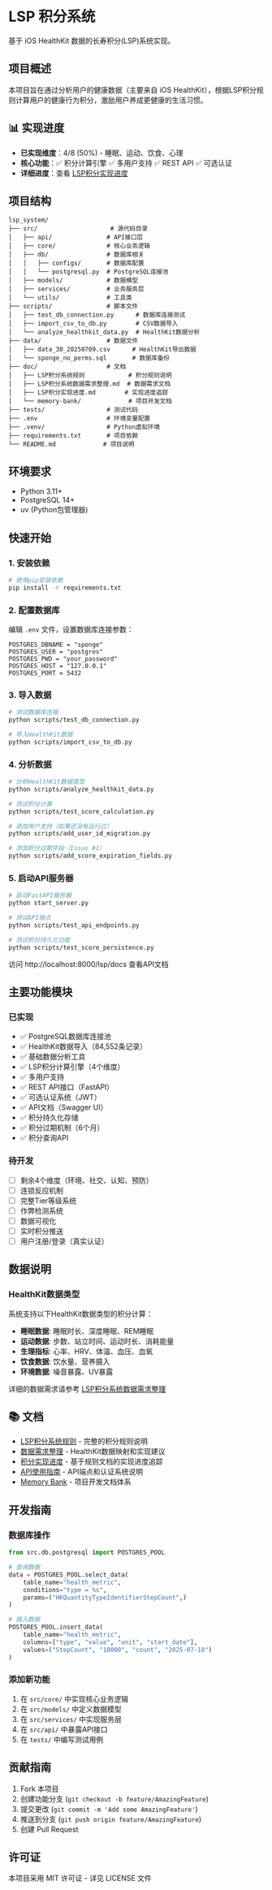 # LSP 积分系统

基于 iOS HealthKit 数据的长寿积分(LSP)系统实现。

## 项目概述

本项目旨在通过分析用户的健康数据（主要来自 iOS HealthKit），根据LSP积分规则计算用户的健康行为积分，激励用户养成更健康的生活习惯。

## 📊 实现进度

- **已实现维度**：4/8 (50%) - 睡眠、运动、饮食、心理
- **核心功能**：✅ 积分计算引擎 ✅ 多用户支持 ✅ REST API ✅ 可选认证
- **详细进度**：查看 [LSP积分实现进度](doc/LSP积分实现进度.md)

## 项目结构

```
lsp_system/
├── src/                    # 源代码目录
│   ├── api/               # API接口层
│   ├── core/              # 核心业务逻辑
│   ├── db/                # 数据库相关
│   │   ├── configs/       # 数据库配置
│   │   └── postgresql.py  # PostgreSQL连接池
│   ├── models/            # 数据模型
│   ├── services/          # 业务服务层
│   └── utils/             # 工具类
├── scripts/               # 脚本文件
│   ├── test_db_connection.py      # 数据库连接测试
│   ├── import_csv_to_db.py        # CSV数据导入
│   └── analyze_healthkit_data.py  # HealthKit数据分析
├── data/                  # 数据文件
│   ├── data_30_20250709.csv      # HealthKit导出数据
│   └── sponge_no_perms.sql       # 数据库备份
├── doc/                   # 文档
│   ├── LSP积分系统规则            # 积分规则说明
│   ├── LSP积分系统数据需求整理.md  # 数据需求文档
│   ├── LSP积分实现进度.md        # 实现进度追踪
│   └── memory-bank/             # 项目开发文档
├── tests/                 # 测试代码
├── .env                   # 环境变量配置
├── .venv/                 # Python虚拟环境
├── requirements.txt       # 项目依赖
└── README.md             # 项目说明
```

## 环境要求

- Python 3.11+
- PostgreSQL 14+
- uv (Python包管理器)

## 快速开始

### 1. 安装依赖

```bash
# 使用pip安装依赖
pip install -r requirements.txt
```

### 2. 配置数据库

编辑 `.env` 文件，设置数据库连接参数：

```
POSTGRES_DBNAME = "sponge"
POSTGRES_USER = "postgres"
POSTGRES_PWD = "your_password"
POSTGRES_HOST = "127.0.0.1"
POSTGRES_PORT = 5432
```

### 3. 导入数据

```bash
# 测试数据库连接
python scripts/test_db_connection.py

# 导入HealthKit数据
python scripts/import_csv_to_db.py
```

### 4. 分析数据

```bash
# 分析HealthKit数据类型
python scripts/analyze_healthkit_data.py

# 测试积分计算
python scripts/test_score_calculation.py

# 添加用户支持（如果还没有运行过）
python scripts/add_user_id_migration.py

# 添加积分过期字段（Issue #1）
python scripts/add_score_expiration_fields.py
```

### 5. 启动API服务器

```bash
# 启动FastAPI服务器
python start_server.py

# 测试API端点
python scripts/test_api_endpoints.py

# 测试积分持久化功能
python scripts/test_score_persistence.py
```

访问 http://localhost:8000/lsp/docs 查看API文档

## 主要功能模块

### 已实现

- ✅ PostgreSQL数据库连接池
- ✅ HealthKit数据导入（84,552条记录）
- ✅ 基础数据分析工具
- ✅ LSP积分计算引擎（4个维度）
- ✅ 多用户支持
- ✅ REST API接口（FastAPI）
- ✅ 可选认证系统（JWT）
- ✅ API文档（Swagger UI）
- ✅ 积分持久化存储
- ✅ 积分过期机制（6个月）
- ✅ 积分查询API

### 待开发

- [ ] 剩余4个维度（环境、社交、认知、预防）
- [ ] 连锁反应机制
- [ ] 完整Tier等级系统
- [ ] 作弊检测系统
- [ ] 数据可视化
- [ ] 实时积分推送
- [ ] 用户注册/登录（真实认证）

## 数据说明

### HealthKit数据类型

系统支持以下HealthKit数据类型的积分计算：

- **睡眠数据**: 睡眠时长、深度睡眠、REM睡眠
- **运动数据**: 步数、站立时间、运动时长、消耗能量
- **生理指标**: 心率、HRV、体温、血压、血氧
- **饮食数据**: 饮水量、营养摄入
- **环境数据**: 噪音暴露、UV暴露

详细的数据需求请参考 [LSP积分系统数据需求整理](doc/LSP积分系统数据需求整理.md)

## 📚 文档

- [LSP积分系统规则](doc/LSP积分系统规则) - 完整的积分规则说明
- [数据需求整理](doc/LSP积分系统数据需求整理.md) - HealthKit数据映射和实现建议
- [积分实现进度](doc/LSP积分实现进度.md) - 基于规则文档的实现进度追踪
- [API使用指南](API_README.md) - API端点和认证系统说明
- [Memory Bank](doc/memory-bank/) - 项目开发文档体系

## 开发指南

### 数据库操作

```python
from src.db.postgresql import POSTGRES_POOL

# 查询数据
data = POSTGRES_POOL.select_data(
    table_name="health_metric",
    conditions="type = %s",
    params=("HKQuantityTypeIdentifierStepCount",)
)

# 插入数据
POSTGRES_POOL.insert_data(
    table_name="health_metric",
    columns=["type", "value", "unit", "start_date"],
    values=("StepCount", "10000", "count", "2025-07-18")
)
```

### 添加新功能

1. 在 `src/core/` 中实现核心业务逻辑
2. 在 `src/models/` 中定义数据模型
3. 在 `src/services/` 中实现服务层
4. 在 `src/api/` 中暴露API接口
5. 在 `tests/` 中编写测试用例

## 贡献指南

1. Fork 本项目
2. 创建功能分支 (`git checkout -b feature/AmazingFeature`)
3. 提交更改 (`git commit -m 'Add some AmazingFeature'`)
4. 推送到分支 (`git push origin feature/AmazingFeature`)
5. 创建 Pull Request

## 许可证

本项目采用 MIT 许可证 - 详见 LICENSE 文件